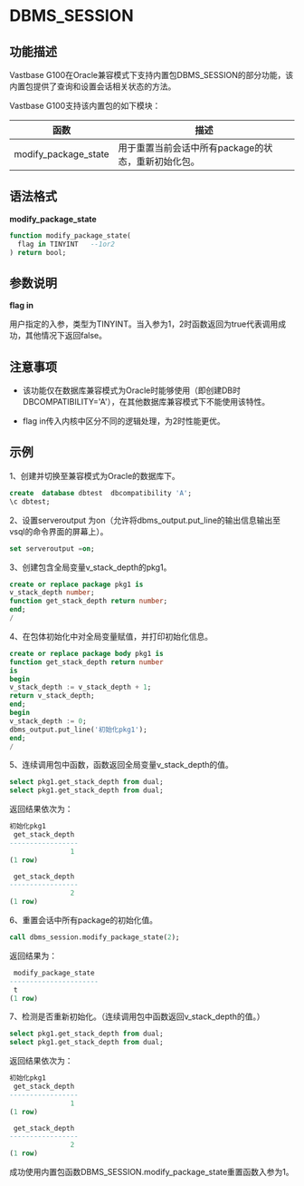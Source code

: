 # DBMS_SESSION

## 功能描述

Vastbase G100在Oracle兼容模式下支持内置包DBMS_SESSION的部分功能，该内置包提供了查询和设置会话相关状态的方法。

Vastbase G100支持该内置包的如下模块：

| 函数                 | 描述                                                |
| -------------------- | --------------------------------------------------- |
| modify_package_state | 用于重置当前会话中所有package的状态，重新初始化包。 |

## 语法格式

**modify_package_state**

```sql
function modify_package_state(
  flag in TINYINT   --1or2
) return bool;
```

## 参数说明

**flag in**

用户指定的入参，类型为TINYINT。当入参为1，2时函数返回为true代表调用成功，其他情况下返回false。

## 注意事项

- 该功能仅在数据库兼容模式为Oracle时能够使用（即创建DB时DBCOMPATIBILITY='A'），在其他数据库兼容模式下不能使用该特性。

- flag in传入内核中区分不同的逻辑处理，为2时性能更优。


## 示例

1、创建并切换至兼容模式为Oracle的数据库下。

```sql
create  database dbtest  dbcompatibility 'A';
\c dbtest;
```

2、设置serveroutput 为on（允许将dbms_output.put_line的输出信息输出至vsql的命令界面的屏幕上）。

```sql
set serveroutput =on;
```

3、创建包含全局变量v_stack_depth的pkg1。

```sql
create or replace package pkg1 is
v_stack_depth number;
function get_stack_depth return number;
end;
/
```

4、在包体初始化中对全局变量赋值，并打印初始化信息。

```sql
create or replace package body pkg1 is 
function get_stack_depth return number 
is
begin
v_stack_depth := v_stack_depth + 1;
return v_stack_depth;
end;
begin
v_stack_depth := 0;
dbms_output.put_line('初始化pkg1');
end;
/
```

5、连续调用包中函数，函数返回全局变量v_stack_depth的值。

```sql
select pkg1.get_stack_depth from dual;
select pkg1.get_stack_depth from dual;
```

返回结果依次为：

```sql
初始化pkg1
 get_stack_depth
-----------------
               1
(1 row)

 get_stack_depth
-----------------
               2
(1 row)
```

6、重置会话中所有package的初始化值。

```sql
call dbms_session.modify_package_state(2);
```

返回结果为：

```sql
 modify_package_state
----------------------
 t
(1 row)
```

7、检测是否重新初始化。（连续调用包中函数返回v_stack_depth的值。）

```sql
select pkg1.get_stack_depth from dual;
select pkg1.get_stack_depth from dual;
```

返回结果依次为：

```sql
初始化pkg1
 get_stack_depth
-----------------
               1
(1 row)

 get_stack_depth
-----------------
               2
(1 row)
```

成功使用内置包函数DBMS_SESSION.modify_package_state重置函数入参为1。
